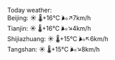 Today weather:  
Beijing: ☀️   🌡️+16°C 🌬️↗7km/h  
Tianjin: ☀️   🌡️+16°C 🌬️↘4km/h  
Shijiazhuang: ☀️   🌡️+15°C 🌬️↖6km/h  
Tangshan: ☀️   🌡️+15°C 🌬️↘8km/h  
